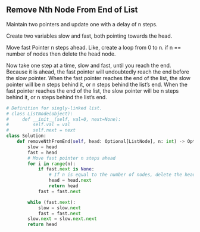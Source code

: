 ## Remove Nth Node From End of List

Maintain two pointers and update one with a delay of n steps.

Create two variables slow and fast, both pointing towards the head.

Move fast Pointer n steps ahead. Like, create a loop from 0 to n. if n == number of nodes then delete the head node.

Now take one step at a time, slow and fast, until you reach the end. Because it is ahead, the fast pointer will undoubtedly reach the end before the slow pointer. When the fast pointer reaches the end of the list, the slow pointer will be n steps behind it, or n steps behind the list’s end. When the fast pointer reaches the end of the list, the slow pointer will be n steps behind it, or n steps behind the list’s end.

```python
# Definition for singly-linked list.
# class ListNode(object):
#     def __init__(self, val=0, next=None):
#         self.val = val
#         self.next = next
class Solution:
    def removeNthFromEnd(self, head: Optional[ListNode], n: int) -> Optional[ListNode]:
        slow = head
        fast = head
        # Move fast pointer n steps ahead
        for i in range(n):
            if fast.next is None:
                # If n is equal to the number of nodes, delete the head node
                head = head.next
                return head
            fast = fast.next

        while (fast.next):
            slow = slow.next
            fast = fast.next
        slow.next = slow.next.next
        return head
```